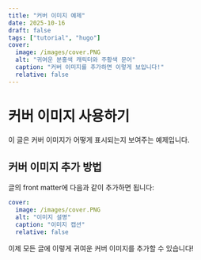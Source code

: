 ```yaml
---
title: "커버 이미지 예제"
date: 2025-10-16
draft: false
tags: ["tutorial", "hugo"]
cover:
  image: /images/cover.PNG
  alt: "귀여운 분홍색 캐릭터와 주황색 문어"
  caption: "커버 이미지를 추가하면 이렇게 보입니다!"
  relative: false
---
```


# 커버 이미지 사용하기

이 글은 커버 이미지가 어떻게 표시되는지 보여주는 예제입니다.

## 커버 이미지 추가 방법

글의 front matter에 다음과 같이 추가하면 됩니다:

```yaml
cover:
  image: /images/cover.PNG
  alt: "이미지 설명"
  caption: "이미지 캡션"
  relative: false
```

이제 모든 글에 이렇게 귀여운 커버 이미지를 추가할 수 있습니다!
